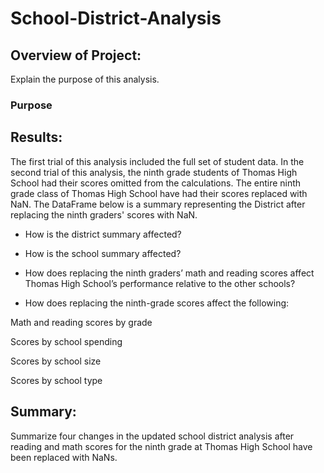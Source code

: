 # School-District-Analysis

## Overview of Project:
Explain the purpose of this analysis.

### Purpose


## Results:
The first trial of this analysis included the full set of student data. In the second trial of this analysis, the ninth grade students of Thomas High School had their scores omitted from the calculations. The entire ninth grade class of Thomas High School have had their scores replaced with NaN. The DataFrame below is a summary representing the District after replacing the ninth graders' scores with NaN.


- How is the district summary affected?

- How is the school summary affected?

- How does replacing the ninth graders’ math and reading scores affect Thomas High School’s performance relative to the other schools?

- How does replacing the ninth-grade scores affect the following:

Math and reading scores by grade

Scores by school spending

Scores by school size

Scores by school type



## Summary:
Summarize four changes in the updated school district analysis after reading and math scores for the ninth grade at Thomas High School have been replaced with NaNs.
